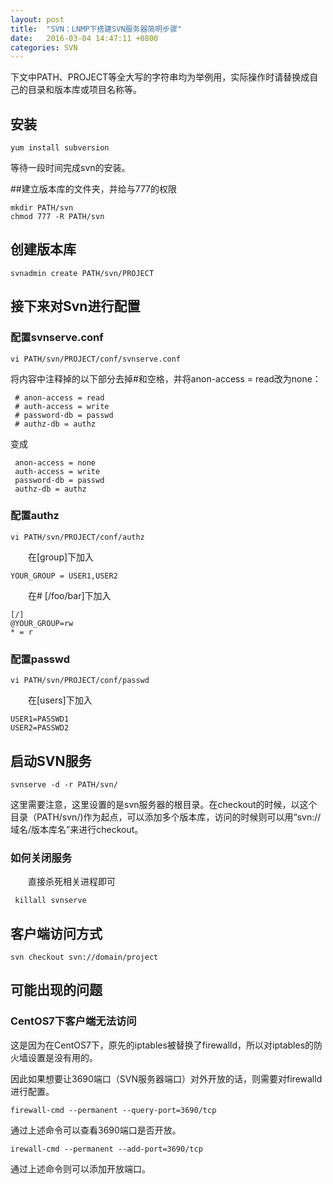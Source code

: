 ```yaml
---
layout: post
title:  "SVN：LNMP下搭建SVN服务器简明步骤"
date:   2016-03-04 14:47:11 +0800
categories: SVN
---
```

下文中PATH、PROJECT等全大写的字符串均为举例用，实际操作时请替换成自己的目录和版本库或项目名称等。
## 安装

    yum install subversion

等待一段时间完成svn的安装。

##建立版本库的文件夹，并给与777的权限

    mkdir PATH/svn
    chmod 777 -R PATH/svn
    
## 创建版本库

    svnadmin create PATH/svn/PROJECT

## 接下来对Svn进行配置
### 配置svnserve.conf

    vi PATH/svn/PROJECT/conf/svnserve.conf

将内容中注释掉的以下部分去掉#和空格，并将anon-access = read改为none：


     # anon-access = read
     # auth-access = write
     # password-db = passwd
     # authz-db = authz

变成

     anon-access = none
     auth-access = write
     password-db = passwd
     authz-db = authz

### 配置authz
    vi PATH/svn/PROJECT/conf/authz

　　在[group]下加入

    YOUR_GROUP = USER1,USER2

　　在# [/foo/bar]下加入

    [/]
    @YOUR_GROUP=rw
    * = r

### 配置passwd
    vi PATH/svn/PROJECT/conf/passwd

　　在[users]下加入

    USER1=PASSWD1
    USER2=PASSWD2

## 启动SVN服务

    svnserve -d -r PATH/svn/

这里需要注意，这里设置的是svn服务器的根目录。在checkout的时候，以这个目录（PATH/svn/)作为起点，可以添加多个版本库，访问的时候则可以用“svn://域名/版本库名”来进行checkout。

### 如何关闭服务
　　直接杀死相关进程即可
   

     killall svnserve
    
## 客户端访问方式

    svn checkout svn://domain/project

## 可能出现的问题
### CentOS7下客户端无法访问

这是因为在CentOS7下，原先的iptables被替换了firewalld，所以对iptables的防火墙设置是没有用的。

因此如果想要让3690端口（SVN服务器端口）对外开放的话，则需要对firewalld进行配置。

    firewall-cmd --permanent --query-port=3690/tcp

通过上述命令可以查看3690端口是否开放。

    irewall-cmd --permanent --add-port=3690/tcp

通过上述命令则可以添加开放端口。